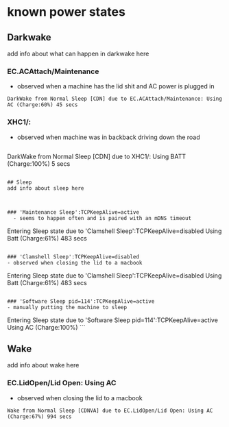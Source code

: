 # known power states

## Darkwake

add info about what can happen in darkwake here

### EC.ACAttach/Maintenance
  - observed when a machine has the lid shit and AC power is plugged in
  ```
DarkWake from Normal Sleep [CDN] due to EC.ACAttach/Maintenance: Using AC (Charge:60%) 45 secs  
  ```
### XHC1/:
- observed when machine was in backback driving down the road
  ```
DarkWake from Normal Sleep [CDN] due to XHC1/: Using BATT (Charge:100%) 5 secs
```

## Sleep
add info about sleep here



### 'Maintenance Sleep':TCPKeepAlive=active
  - seems to happen often and is paired with an mDNS timeout
  ```
Entering Sleep state due to 'Clamshell Sleep':TCPKeepAlive=disabled Using Batt (Charge:61%) 483 secs 
  ```

### 'Clamshell Sleep':TCPKeepAlive=disabled
  - observed when closing the lid to a macbook
  ```
Entering Sleep state due to 'Clamshell Sleep':TCPKeepAlive=disabled Using Batt (Charge:61%) 483 secs 
  ```
  
  ### 'Software Sleep pid=114':TCPKeepAlive=active
  - manually putting the machine to sleep
  ```
Entering Sleep state due to 'Software Sleep pid=114':TCPKeepAlive=active Using AC (Charge:100%)  ```
## Wake
add info about wake here
### EC.LidOpen/Lid Open: Using AC
  - observed when closing the lid to a macbook
  ```
Wake from Normal Sleep [CDNVA] due to EC.LidOpen/Lid Open: Using AC (Charge:67%) 994 secs
  ```

      
     
